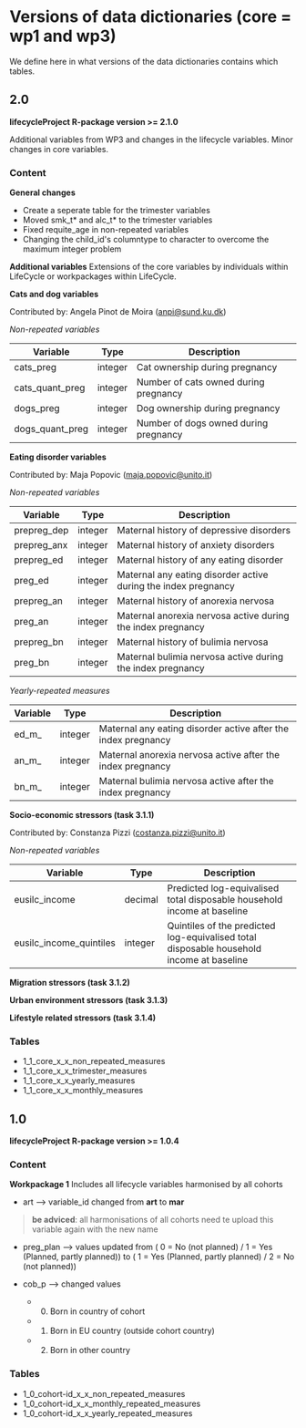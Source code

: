 # Versions of data dictionaries (core = wp1 and wp3)
We define here in what versions of the data dictionaries contains which tables.

## 2.0
**lifecycleProject R-package version >= 2.1.0**

Additional variables from WP3 and changes in the lifecycle variables. Minor changes in core variables.

### Content

**General changes**
* Create a seperate table for the trimester variables
* Moved smk_t* and alc_t* to the trimester variables
* Fixed requite_age in non-repeated variables
* Changing the child_id's columntype to character to overcome the maximum integer problem


**Additional variables**
Extensions of the core variables by individuals within LifeCycle or workpackages within LifeCycle.

**Cats and dog variables**

Contributed by: Angela Pinot de Moira (anpi@sund.ku.dk)

*Non-repeated variables*

| Variable        | Type    | Description                           |
| --------------- | ------- | ------------------------------------- |
| cats_preg	      | integer	| Cat ownership during pregnancy        |
| cats_quant_preg	| integer	|	Number of cats owned during pregnancy |
| dogs_preg	      | integer	|	Dog ownership during pregnancy        |
| dogs_quant_preg	| integer |	Number of dogs owned during pregnancy |

**Eating disorder variables**

Contributed by: Maja Popovic (maja.popovic@unito.it)

*Non-repeated variables*

| Variable    | Type    | Description                                                    |
| ----------- | ------- | -------------------------------------------------------------- |
| prepreg_dep	| integer	| Maternal history of depressive disorders                       |
| prepreg_anx |	integer	| Maternal history of anxiety disorders                          |
| prepreg_ed  |	integer	| Maternal history of any eating disorder                        |
| preg_ed	    | integer	| Maternal any eating disorder active during the index pregnancy |
| prepreg_an  |	integer	| Maternal history of anorexia nervosa                           |
| preg_an	    | integer	| Maternal anorexia nervosa active during the index pregnancy    |
| prepreg_bn  |	integer	| Maternal history of bulimia nervosa                            |
| preg_bn     |	integer |	Maternal bulimia nervosa active during the index pregnancy     |

*Yearly-repeated measures*

| Variable    | Type    | Description                                                    |
| ----------- | ------- | -------------------------------------------------------------- |
| ed_m_	      | integer	| Maternal any eating disorder active after the index pregnancy  |
| an_m_       |	integer	| Maternal anorexia nervosa active after the index pregnancy     |
| bn_m_	      | integer |	Maternal bulimia nervosa active after the index pregnancy      |

**Socio-economic stressors (task 3.1.1)**

Contributed by: Constanza Pizzi (costanza.pizzi@unito.it)

*Non-repeated variables*

| Variable              | Type    | Description                                                                              |
| --------------------- | ------- | ---------------------------------------------------------------------------------------- |
eusilc_income         	| decimal	| Predicted log-equivalised total disposable household income at baseline                  |
eusilc_income_quintiles |	integer	| Quintiles of the predicted log-equivalised total disposable household income at baseline |

**Migration stressors (task 3.1.2)**

**Urban environment stressors (task 3.1.3)**

**Lifestyle related stressors (task 3.1.4)**


### Tables
- 1_1_core_x_x_non_repeated_measures
- 1_1_core_x_x_trimester_measures
- 1_1_core_x_x_yearly_measures
- 1_1_core_x_x_monthly_measures

## 1.0
**lifecycleProject R-package version >= 1.0.4**

### Content

**Workpackage 1**
Includes all lifecycle variables harmonised by all cohorts

* art --> variable_id changed from **art** to **mar**
>**be adviced**: all harmonisations of all cohorts need te upload this variable again with the new name

* preg_plan --> values updated from ( 0 = No (not planned) / 1 = Yes (Planned, partly planned)) to ( 1 = Yes (Planned, partly planned) / 2 = No (not planned))

* cob_p --> changed values
  * 0) Born in country of cohort
  * 1) Born in EU country (outside cohort country)
  * 2) Born in other country

### Tables
- 1_0_cohort-id_x_x_non_repeated_measures
- 1_0_cohort-id_x_x_monthly_repeated_measures
- 1_0_cohort-id_x_x_yearly_repeated_measures
